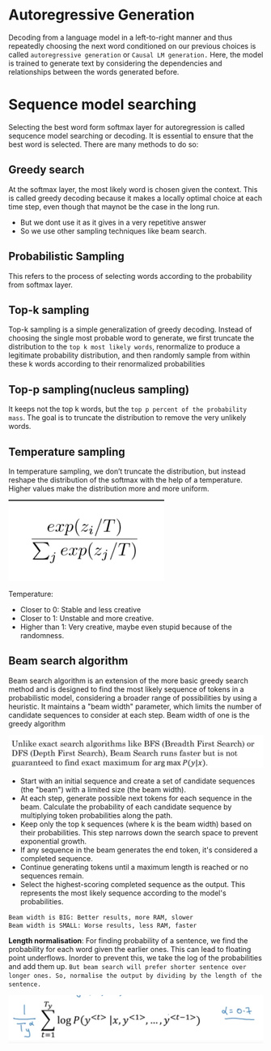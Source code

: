 # Autoregressive Generation 
Decoding from a language model in a left-to-right manner and thus repeatedly choosing the next word conditioned on our previous choices is called `autoregressive generation` or `Causal LM generation.` Here, the model is trained to generate text by considering the dependencies and relationships between the words generated before.

# Sequence model searching
Selecting the best word form softmax layer for autoregression is called sequcence model searching or decoding. It is essential to ensure that the best word is selected. There are many methods to do so:

## Greedy search 
At the softmax layer, the most likely word is chosen given the context. This is called greedy decoding because it makes a locally optimal choice at each time step, even though that maynot be the case in the long run.

- But we dont use it as it gives in a very repetitive answer
- So we use other sampling techniques like beam search.

## Probabilistic Sampling
This refers to the process of selecting words according to the probability from softmax layer.

## Top-k sampling
Top-k sampling is a simple generalization of greedy decoding. Instead of choosing the single most probable word to generate, we first truncate the distribution to the `top k most likely words`, renormalize to produce a legitimate probability distribution, and then randomly sample from within these k words according to their renormalized probabilities

## Top-p sampling(nucleus sampling)
It keeps not the top k words, but the `top p percent of the probability mass`. The goal is to truncate the distribution to remove the very unlikely words. 

## Temperature sampling
In temperature sampling, we don’t truncate the distribution, but instead reshape the distribution of the softmax with the help of a temperature. Higher values make the distribution more and more uniform.

![alt text](<Screenshot from 2024-04-27 15-43-00.png>)

Temperature:
- Closer to 0: Stable and less creative
- Closer to 1: Unstable and more creative.
- Higher than 1: Very creative, maybe even stupid because of the randomness.

## Beam search algorithm
Beam search algorithm is an extension of the more basic greedy search method and is designed to find the most likely sequence of tokens in a probabilistic model, considering a broader range of possibilities by using a heuristic. It maintains a "beam width" parameter, which limits the number of candidate sequences to consider at each step. Beam width of one is the greedy algorithm

![Alt text](<Screenshot from 2023-10-28 20-35-08.png>)

- Start with an initial sequence and create a set of candidate sequences (the "beam") with a limited size (the beam width).
- At each step, generate possible next tokens for each sequence in the beam. Calculate the probability of each candidate sequence by multiplying token probabilities along the path.
- Keep only the top k sequences (where k is the beam width) based on their probabilities. This step narrows down the search space to prevent exponential growth.
- If any sequence in the beam generates the end token, it's considered a completed sequence.
- Continue generating tokens until a maximum length is reached or no sequences remain.
- Select the highest-scoring completed sequence as the output. This represents the most likely sequence according to the model's probabilities.

```
Beam width is BIG: Better results, more RAM, slower 
Beam width is SMALL: Worse results, less RAM, faster
```

**Length normalisation**: For finding probability of a sentence, we find the probability for each word given the earlier ones. This can lead to floating point underflows. Inorder to prevent this, we take the log of the probabilities and add them up. `But beam search will prefer shorter sentence over longer ones. So, normalise the output by dividing by the length of the sentence.`

![Alt text](<Screenshot from 2023-10-28 20-30-51.png>)